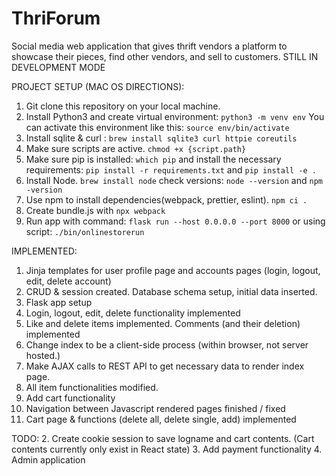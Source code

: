 # ThriForum

Social media web application that gives thrift vendors a platform to showcase their pieces, find other vendors, and sell to customers. STILL IN DEVELOPMENT MODE

PROJECT SETUP (MAC OS DIRECTIONS): 

1. Git clone this repository on your local machine. 
2. Install Python3 and create virtual environment: ``` python3 -m venv env ``` You can activate this environment like this: ``` source env/bin/activate ```
3. Install sqlite & curl : ```brew install sqlite3 curl httpie coreutils```
4.  Make sure scripts are active. ```chmod +x {script.path} ```
5.  Make sure pip is installed: ``` which pip ``` and install the necessary requirements: ```pip install -r requirements.txt``` and ```pip install -e . ```
6.  Install Node. ``` brew install node ``` check versions: ``` node --version ``` and ``` npm -version ```
7.  Use npm to install dependencies(webpack, prettier, eslint). ``` npm ci . ```
8.  Create bundle.js with ``` npx webpack ``` 
9.  Run app with command: ``` flask run --host 0.0.0.0 --port 8000 ``` or using script: ``` ./bin/onlinestorerun ```


IMPLEMENTED: 

1. Jinja templates for user profile page and accounts pages (login, logout, edit, delete account)
2. CRUD & session created. Database schema setup, initial data inserted. 
3. Flask app setup
4. Login, logout, edit, delete functionality implemented
5. Like and delete items implemented. Comments (and their deletion) implemented
6. Change index to be a client-side process (within browser, not server hosted.) 
7. Make AJAX calls to REST API to get necessary data to render index page. 
8. All item functionalities modified. 
9. Add cart functionality 
10. Navigation between Javascript rendered pages finished / fixed
11. Cart page & functions (delete all, delete single, add) implemented 

TODO: 
2. Create cookie session to save logname and cart contents. (Cart contents currently only exist in React state)
3. Add payment functionality 
4. Admin application 
